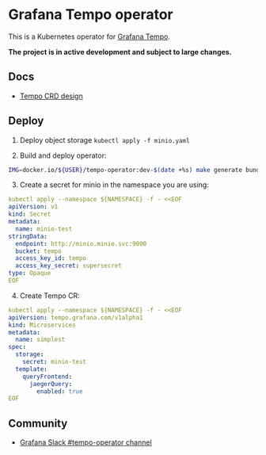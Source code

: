 # Grafana Tempo operator

This is a Kubernetes operator for [Grafana Tempo](https://github.com/grafana/tempo).

**The project is in active development and subject to large changes.**

## Docs

* [Tempo CRD design](https://docs.google.com/document/d/1avSSf__R226l2b3hbcpXlYH7w6iKtXZsd9VTcpxDqng/edit#)


## Deploy 

1. Deploy object storage `kubectl apply -f minio.yaml`

2. Build and deploy operator:

```bash
IMG=docker.io/${USER}/tempo-operator:dev-$(date +%s) make generate bundle docker-build docker-push deploy
``` 

3. Create a secret for minio in the namespace you are using:
```yaml
kubectl apply --namespace ${NAMESPACE} -f - <<EOF
apiVersion: v1
kind: Secret
metadata:
  name: minio-test
stringData:
  endpoint: http://minio.minio.svc:9000
  bucket: tempo
  access_key_id: tempo
  access_key_secret: supersecret
type: Opaque
EOF

```
4. Create Tempo CR:

```yaml
kubectl apply --namespace ${NAMESPACE} -f - <<EOF
apiVersion: tempo.grafana.com/v1alpha1
kind: Microservices
metadata:
  name: simplest
spec:
  storage:
    secret: minio-test
  template:
    queryFrontend:
      jaegerQuery:
        enabled: true
EOF
```

## Community 

* [Grafana Slack #tempo-operator channel](https://grafana.slack.com/archives/C0414EUU39A)
